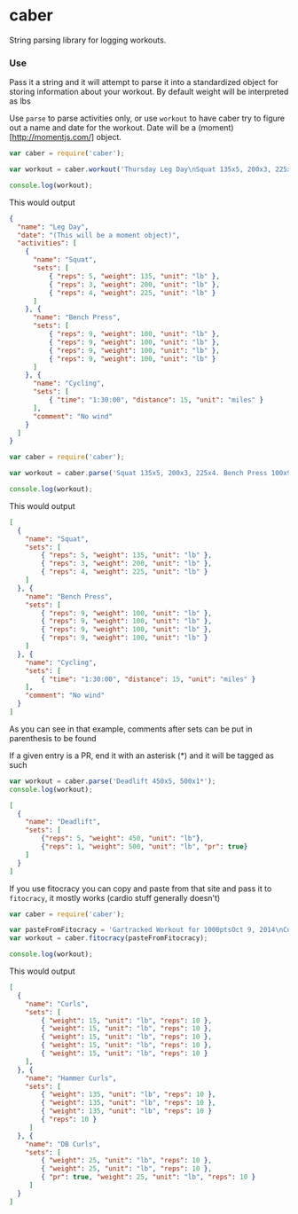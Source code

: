 # caber

String parsing library for logging workouts.

### Use

Pass it a string and it will attempt to parse it into a standardized
object for storing information about your workout.  By default weight
will be interpreted as lbs

Use `parse` to parse activities only, or use `workout` to have caber try
to figure out a name and date for the workout. Date will be a (moment)[http://momentjs.com/]
object.


```javascript
var caber = require('caber');

var workout = caber.workout('Thursday Leg Day\nSquat 135x5, 200x3, 225x4.\nCycling 1:30:00 15 miles (No wind)');

console.log(workout);
```

This would output

```json
{
  "name": "Leg Day",
  "date": "(This will be a moment object)",
  "activities": [
    {
      "name": "Squat",
      "sets": [
          { "reps": 5, "weight": 135, "unit": "lb" },
          { "reps": 3, "weight": 200, "unit": "lb" },
          { "reps": 4, "weight": 225, "unit": "lb" }
      ]
    }, {
      "name": "Bench Press",
      "sets": [
          { "reps": 9, "weight": 100, "unit": "lb" },
          { "reps": 9, "weight": 100, "unit": "lb" },
          { "reps": 9, "weight": 100, "unit": "lb" },
          { "reps": 9, "weight": 100, "unit": "lb" }
      ]
    }, {
      "name": "Cycling",
      "sets": [
          { "time": "1:30:00", "distance": 15, "unit": "miles" }
      ],
      "comment": "No wind"
    }
  ]
}
```

```javascript
var caber = require('caber');

var workout = caber.parse('Squat 135x5, 200x3, 225x4. Bench Press 100x9x4 Cycling 1:30:00 15 miles (No wind)');

console.log(workout);
```

This would output

```json
[
  {
    "name": "Squat",
    "sets": [
        { "reps": 5, "weight": 135, "unit": "lb" },
        { "reps": 3, "weight": 200, "unit": "lb" },
        { "reps": 4, "weight": 225, "unit": "lb" }
    ]
  }, {
    "name": "Bench Press",
    "sets": [
        { "reps": 9, "weight": 100, "unit": "lb" },
        { "reps": 9, "weight": 100, "unit": "lb" },
        { "reps": 9, "weight": 100, "unit": "lb" },
        { "reps": 9, "weight": 100, "unit": "lb" }
    ]
  }, {
    "name": "Cycling",
    "sets": [
        { "time": "1:30:00", "distance": 15, "unit": "miles" }
    ],
    "comment": "No wind"
  }
]
```

As you can see in that example, comments after sets can be put in
parenthesis to be found

If a given entry is a PR, end it with an asterisk (\*) and it will be
tagged as such

```javascript
var workout = caber.parse('Deadlift 450x5, 500x1*');
console.log(workout);
```

```json
[
  {
    "name": "Deadlift",
    "sets": [
        {"reps": 5, "weight": 450, "unit": "lb"},
        {"reps": 1, "weight": 500, "unit": "lb", "pr": true}
    ]
  }
]
```


If you use fitocracy you can copy and paste from that site and pass it
to `fitocracy`, it mostly works (cardio stuff generally doesn't)

```javascript
var caber = require('caber');

var pasteFromFitocracy = 'Gartracked Workout for 1000ptsOct 9, 2014\nCurls\n15 lb x 10 reps 11\n15 lb x 10 reps 11\n15 lb x 10 reps 11\n15 lb x 10 reps 11\n15 lb x 10 reps 11\nHammer Curls\n135 lb x 10 reps 25\n135 lb x 10 reps 25\n135 lb x 10 reps 25\n135lb x 10 reps 25\nDB Curls\n25 lb x 10 reps 57\n25 lb x 10 reps 57\n25 lb x 10 reps (PR) 57';
var workout = caber.fitocracy(pasteFromFitocracy);

console.log(workout);
```

This would output

```json
[
  {
    "name": "Curls",
    "sets": [
        { "weight": 15, "unit": "lb", "reps": 10 },
        { "weight": 15, "unit": "lb", "reps": 10 },
        { "weight": 15, "unit": "lb", "reps": 10 },
        { "weight": 15, "unit": "lb", "reps": 10 },
        { "weight": 15, "unit": "lb", "reps": 10 }
    ],
  }, {
    "name": "Hammer Curls",
    "sets": [
        { "weight": 135, "unit": "lb", "reps": 10 },
        { "weight": 135, "unit": "lb", "reps": 10 },
        { "weight": 135, "unit": "lb", "reps": 10 }
        { "reps": 10 }
     ]
  }, {
    "name": "DB Curls",
    "sets": [
        { "weight": 25, "unit": "lb", "reps": 10 },
        { "weight": 25, "unit": "lb", "reps": 10 },
        { "pr": true, "weight": 25, "unit": "lb", "reps": 10 }
     ]
  }
]
```
